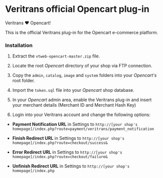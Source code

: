 Veritrans official Opencart plug-in
===================================

Veritrans :heart: Opencart!

This is the official Veritrans plug-in for the Opencart e-commerce platform.

### Installation

1. Extract the `vtweb-opencart-master.zip` file.

2. Locate the root _Opencart_ directory of your shop via FTP connection.

3. Copy the `admin`, `catalog`, `image` and `system` folders into your _Opencart's_ root folder.

4. Import the `token.sql` file into your _Opencart_ shop database.

6. In your _Opencart_ admin area, enable the Veritrans plug-in and insert your merchant details (Merchant ID and Merchant Hash Key)

7. Login into your Veritrans account and change the following options: 
   
  * **Payment Notification URL** in Settings to `http://[your shop's homepage]/index.php?route=payment/veritrans/payment_notification`

  * **Finish Redirect URL** in Settings to `http://[your shop's homepage]/index.php?route=checkout/success&`

  * **Error Redirect URL** in Settings to `http://[your shop's homepage]/index.php?route=checkout/failure&`

  * **Unfinish Redirect URL** in Settings to `http://[your shop's homepage]/index.php`


